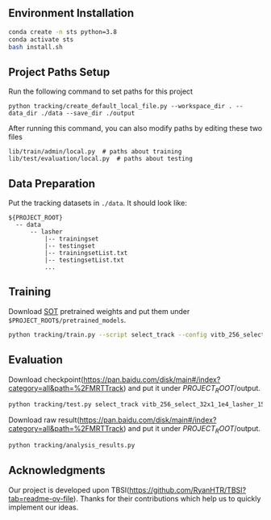 ## Environment Installation

```bash
conda create -n sts python=3.8
conda activate sts
bash install.sh
```

## Project Paths Setup

Run the following command to set paths for this project
```
python tracking/create_default_local_file.py --workspace_dir . --data_dir ./data --save_dir ./output
```

After running this command, you can also modify paths by editing these two files
```
lib/train/admin/local.py  # paths about training
lib/test/evaluation/local.py  # paths about testing
```

## Data Preparation
Put the tracking datasets in ```./data```. It should look like:
```
${PROJECT_ROOT}
  -- data
      -- lasher
          |-- trainingset
          |-- testingset
          |-- trainingsetList.txt
          |-- testingsetList.txt
          ...
```

## Training
Download [SOT](https://pan.baidu.com/s/1U42J6b3g1htma0OvmXRQCw?pwd=at5b#list/path=%2F) pretrained weights and put them under ```$PROJECT_ROOT$/pretrained_models```.

```bash
python tracking/train.py --script select_track --config vitb_256_select_32x1_1e4_lasher_15ep_sot --save_dir ./output --mode multiple --nproc_per_node 4
```

## Evaluation
Download checkpoint(https://pan.baidu.com/disk/main#/index?category=all&path=%2FMRTTrack) and put it under $PROJECT_ROOT$/output.

```bash
python tracking/test.py select_track vitb_256_select_32x1_1e4_lasher_15ep_sot --dataset_name lasher_test
```

Download raw result(https://pan.baidu.com/disk/main#/index?category=all&path=%2FMRTTrack) and put it under $PROJECT_ROOT$/output.

```bash
python tracking/analysis_results.py
```

## Acknowledgments
Our project is developed upon TBSI(https://github.com/RyanHTR/TBSI?tab=readme-ov-file). Thanks for their contributions which help us to quickly implement our ideas.




